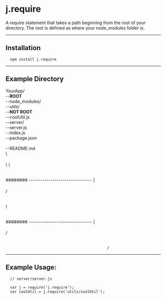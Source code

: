 # j.require

A require statement that takes a path beginning from the root of your directory.
The root is defined as where your node_modules folder is.

****
## Installation

```
  npm install j.require
```

****

## Example Directory

YourApp/<br>
--**ROOT**<br>
--node_modules/<br>
--utils/<br>
  --**NOT ROOT**<br>
  --coolUtil.js<br>
--server/<br>
  --server.js<br>
--index.js<br>
--package.json<br>                              
--README.md<br>                                   \
 ######                                 \          \
######## --------------------------------           |
 ######                                             /
 ######                                             \
######## --------------------------------           |
 ######                                             /
                                                  /

****

## Example Usage:


  ```
    // server/server.js

    var j = require('j.require');
    var coolUtil = j.require('utils/coolUtil');
  ```
